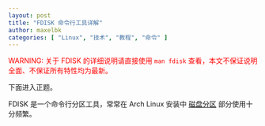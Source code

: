 ```yaml
---
layout: post
title: "FDISK 命令行工具详解"
author: maxelbk
categories: [ "Linux", "技术", "教程", "命令" ]
---
```


<p><font color="red">WARNING: 关于 FDISK 的详细说明请直接使用 <code class="highlighter-rouge language-plaintext">man fdisk</code> 查看，本文不保证说明全面、不保证所有特性均为最新。</font></p>

下面进入正题。

FDISK 是一个命令行分区工具，常常在 Arch Linux 安装中 [磁盘分区]() 部分使用十分频繁。
